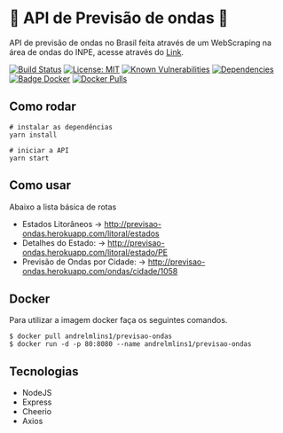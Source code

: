 # 🌊 API de Previsão de ondas 🌊


API de previsão de ondas no Brasil feita através de um WebScraping na área de ondas do INPE, acesse através do [Link](https://previsao-ondas.herokuapp.com/).

[![Build Status](https://travis-ci.com/andrelmlins/previsao-ondas.svg?branch=master)](https://travis-ci.com/andrelmlins/previsao-ondas)
[![License: MIT](https://img.shields.io/badge/License-MIT-yellow.svg)](https://github.com/andrelmlins/previsao-ondas/blob/master/LICENSE)
[![Known Vulnerabilities](https://snyk.io/test/github/andrelmlins/previsao-ondas/badge.svg)](https://snyk.io/test/github/andrelmlins/previsao-ondas)
[![Dependencies](https://david-dm.org/andrelmlins/previsao-ondas.svg)](https://david-dm.org/andrelmlins/previsao-ondas)
[![Badge Docker](https://images.microbadger.com/badges/image/andrelmlins1/previsao-ondas.svg)](https://microbadger.com/images/andrelmlins1/previsao-ondas "Get your own image badge on microbadger.com")
[![Docker Pulls](https://img.shields.io/docker/pulls/andrelmlins1/previsao-ondas.svg)](https://hub.docker.com/r/andrelmlins1/previsao-ondas)

## Como rodar

```
# instalar as dependências
yarn install

# iniciar a API
yarn start
```

## Como usar

Abaixo a lista básica de rotas

* Estados Litorâneos -> http://previsao-ondas.herokuapp.com/litoral/estados
* Detalhes do Estado: -> http://previsao-ondas.herokuapp.com/litoral/estado/PE
* Previsão de Ondas por Cidade: -> http://previsao-ondas.herokuapp.com/ondas/cidade/1058

## Docker

Para utilizar a imagem docker faça os seguintes comandos.

```
$ docker pull andrelmlins1/previsao-ondas
$ docker run -d -p 80:8080 --name andrelmlins1/previsao-ondas
```

## Tecnologias

- NodeJS
- Express
- Cheerio
- Axios
